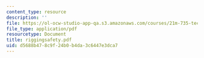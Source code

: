 ```yaml
---
content_type: resource
description: ''
file: https://ol-ocw-studio-app-qa.s3.amazonaws.com/courses/21m-735-technical-design-scenery-mechanisms-and-special-effects-spring-2004/d5688b478c9f24b0b4da3c6447e3dca7_riggingsafety.pdf
file_type: application/pdf
resourcetype: Document
title: riggingsafety.pdf
uid: d5688b47-8c9f-24b0-b4da-3c6447e3dca7
---
```

